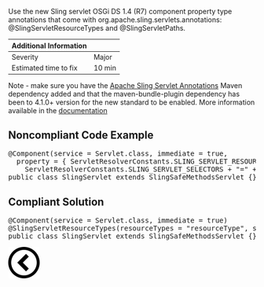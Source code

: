 <p>Use the new Sling servlet OSGi DS 1.4 (R7) component property type annotations that come with org.apache.sling.servlets.annotations:
    @SlingServletResourceTypes and @SlingServletPaths.
</p>

| Additional Information |        |
|------------------------|--------|
| Severity               | Major  | 
| Estimated time to fix  | 10 min |

<p>
Note - make sure you have the
<a href="https://github.com/apache/sling-org-apache-sling-servlets-annotations">Apache Sling Servlet Annotations</a>
Maven dependency added and that the maven-bundle-plugin dependency has been to 4.1.0+ version for the new standard to be enabled.
More information available in the
<a href="https://sling.apache.org/documentation/the-sling-engine/servlets.html">documentation</a>
</p>
<h2>
    Noncompliant Code Example
</h2>
<pre>
@Component(service = Servlet.class, immediate = true,
  property = { ServletResolverConstants.SLING_SERVLET_RESOURCE_TYPES + "=" + "resourceType",
    ServletResolverConstants.SLING_SERVLET_SELECTORS + "=" + "selector" })
public class SlingServlet extends SlingSafeMethodsServlet {}
</pre><h2>Compliant Solution</h2>
<pre>
@Component(service = Servlet.class, immediate = true)
@SlingServletResourceTypes(resourceTypes = "resourceType", selectors = "selector")
public class SlingServlet extends SlingSafeMethodsServlet {}
</pre>

[![Back to overview](back.svg)](../../README.md)